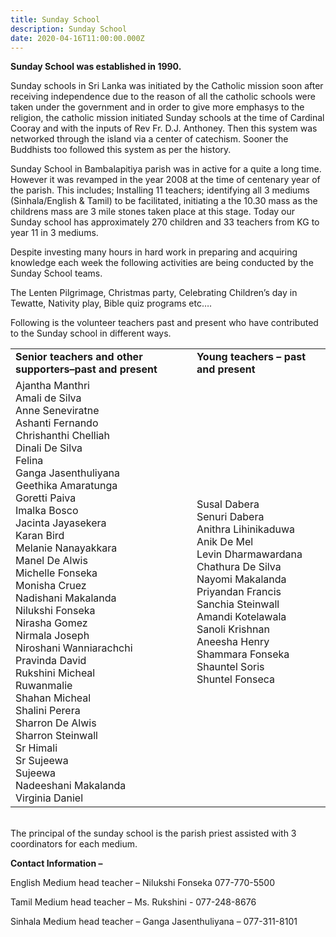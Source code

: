 ```yaml
---
title: Sunday School
description: Sunday School
date: 2020-04-16T11:00:00.000Z
---
```


**Sunday School was established in 1990.**

Sunday schools in Sri Lanka was initiated by the Catholic mission soon after receiving  independence due to the reason of all the catholic schools were taken under the government and in order to give more emphasys to the religion, the catholic mission initiated Sunday schools at the time of Cardinal Cooray and with the inputs of Rev Fr. D.J. Anthoney.  Then this system was networked through the island via a center of catechism.  Sooner the Buddhists too followed this system as per the history.

Sunday School in Bambalapitiya parish was in active for a quite a long time.  However it was revamped in the year 2008 at the time of centenary year of the parish.  This includes;   Installing 11 teachers;  identifying all 3 mediums (Sinhala/English & Tamil) to be facilitated, initiating a the 10.30 mass as the childrens mass are 3 mile stones taken place at this stage.  Today our Sunday school has approximately 270 children and 33 teachers from KG to year 11 in 3 mediums.

Despite investing many hours in hard work in preparing and acquiring knowledge each week the following activities are being conducted by the Sunday School teams.

The Lenten Pilgrimage, Christmas party, Celebrating Children’s day in Tewatte, Nativity play,  Bible quiz programs etc….

Following is the volunteer teachers past and present who have contributed to the Sunday school in different ways.


<table class="subpage-table">
  <tr>
   <td><strong>Senior teachers and other supporters–past and present</strong>
   </td>
   <td><strong>Young teachers – past and present</strong>
   </td>
  </tr>
  <tr>
   <td>Ajantha Manthri
      <br />
      Amali de Silva
      <br />
      Anne Seneviratne
      <br />
      Ashanti Fernando
      <br />
      Chrishanthi Chelliah
      <br />
      Dinali De Silva
      <br />
      Felina
      <br />
      Ganga Jasenthuliyana
      <br />
      Geethika Amaratunga
      <br />
      Goretti Paiva
      <br />
      Imalka Bosco
      <br />
      Jacinta Jayasekera
      <br />
      Karan Bird
      <br />
      Melanie Nanayakkara
      <br />
      Manel De Alwis
      <br />
      Michelle Fonseka
      <br />
      Monisha Cruez
      <br />
      Nadishani Makalanda
      <br />
      Nilukshi Fonseka
      <br />
      Nirasha Gomez
      <br />
      Nirmala Joseph
      <br />
      Niroshani Wanniarachchi
      <br />
      Pravinda David
      <br />
      Rukshini Micheal
      <br />
      Ruwanmalie
      <br />
      Shahan Micheal
      <br />
      Shalini Perera
      <br />
      Sharron De Alwis
      <br />
      Sharron Steinwall
      <br />
      Sr Himali
      <br />
      Sr Sujeewa
      <br />
      Sujeewa
      <br />
      Nadeeshani Makalanda
      <br />
      Virginia Daniel
   </td>
   <td>Susal Dabera
      <br />
      Senuri Dabera
      <br />
      Anithra Lihinikaduwa
      <br />
      Anik De Mel
      <br />
      Levin Dharmawardana
      <br />
      Chathura De Silva
      <br />
      Nayomi Makalanda
      <br />
      Priyandan Francis
      <br />
      Sanchia Steinwall
      <br />
      Amandi Kotelawala
      <br />
      Sanoli Krishnan
      <br />
      Aneesha Henry
      <br />
      Shammara Fonseka
      <br />
      Shauntel Soris
      <br />
      Shuntel Fonseca
   </td>
  </tr>
</table>

<br />
 The principal of the sunday school is the parish priest assisted with 3 coordinators for each medium. 

 **Contact Information –**

English Medium head teacher – Nilukshi Fonseka 077-770-5500 

Tamil Medium head teacher – Ms. Rukshini -  077-248-8676

Sinhala Medium head teacher – Ganga Jasenthuliyana – 077-311-8101

